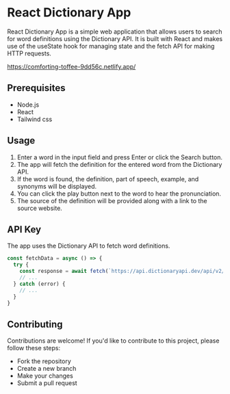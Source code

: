 # React Dictionary App

React Dictionary App is a simple web application that allows users to search for word definitions using the Dictionary API. It is built with React and makes use of the useState hook for managing state and the fetch API for making HTTP requests.

https://comforting-toffee-9dd56c.netlify.app/

## Prerequisites
- Node.js
- React
- Tailwind css

## Usage
1. Enter a word in the input field and press Enter or click the Search button.
2. The app will fetch the definition for the entered word from the Dictionary API.
3. If the word is found, the definition, part of speech, example, and synonyms will be displayed.
4. You can click the play button next to the word to hear the pronunciation.
5. The source of the definition will be provided along with a link to the source website.

## API Key
The app uses the Dictionary API to fetch word definitions. 

```javascript
const fetchData = async () => {
  try {
    const response = await fetch(`https://api.dictionaryapi.dev/api/v2/entries/en/${word}`)
    // ...
  } catch (error) {
    // ...
  }
}
```
## Contributing
Contributions are welcome! If you'd like to contribute to this project, please follow these steps:

- Fork the repository
- Create a new branch
- Make your changes
- Submit a pull request
